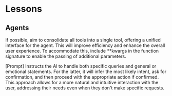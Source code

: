 # Lessons

## Agents

If possible, aim to consolidate all tools into a single tool, offering a unified interface for the agent. This will improve efficiency and enhance the overall user experience. To accommodate this, include **kwargs in the function signature to enable the passing of additional parameters.

[Prompt] Instructs the AI to handle both specific queries and general or emotional statements. For the latter, it will infer the most likely intent, ask for confirmation, and then proceed with the appropriate action if confirmed. This approach allows for a more natural and intuitive interaction with the user, addressing their needs even when they don't make specific requests.